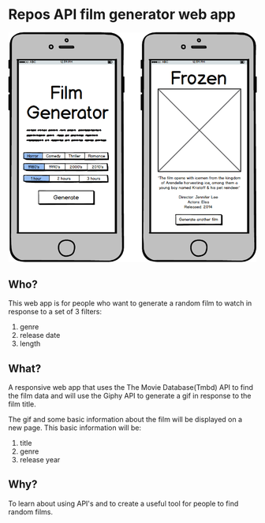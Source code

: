 # Repos API film generator web app

![MOCKUP](https://github.com/FAC9/repos_api_website/blob/master/ApiProject.png)

## Who?

This web app is for people who want to generate a random film to watch in response to a set of 3 filters:

1. genre 
2. release date
3. length

## What?

A responsive web app that uses the The Movie Database(Tmbd) API to find the film data and will use the Giphy API to generate a gif in response to the film title.

The gif and some basic information about the film will be displayed on a new page. This basic information will be:

1. title
2. genre
3. release year

## Why?

To learn about using API's and to create a useful tool for people to find random films. 
